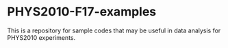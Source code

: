 # PHYS2010-F17-examples

This is a repository for sample codes that may be useful in data analysis for PHYS2010 experiments. 
